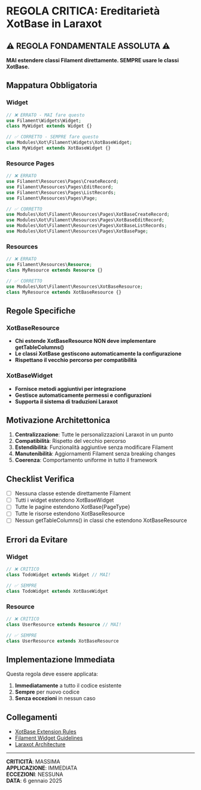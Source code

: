 # REGOLA CRITICA: Ereditarietà XotBase in Laraxot

## ⚠️ REGOLA FONDAMENTALE ASSOLUTA ⚠️

**MAI estendere classi Filament direttamente. SEMPRE usare le classi XotBase.**

## Mappatura Obbligatoria

### Widget
```php
// ❌ ERRATO - MAI fare questo
use Filament\Widgets\Widget;
class MyWidget extends Widget {}

// ✅ CORRETTO - SEMPRE fare questo
use Modules\Xot\Filament\Widgets\XotBaseWidget;
class MyWidget extends XotBaseWidget {}
```

### Resource Pages
```php
// ❌ ERRATO
use Filament\Resources\Pages\CreateRecord;
use Filament\Resources\Pages\EditRecord;
use Filament\Resources\Pages\ListRecords;
use Filament\Resources\Pages\Page;

// ✅ CORRETTO
use Modules\Xot\Filament\Resources\Pages\XotBaseCreateRecord;
use Modules\Xot\Filament\Resources\Pages\XotBaseEditRecord;
use Modules\Xot\Filament\Resources\Pages\XotBaseListRecords;
use Modules\Xot\Filament\Resources\Pages\XotBasePage;
```

### Resources
```php
// ❌ ERRATO
use Filament\Resources\Resource;
class MyResource extends Resource {}

// ✅ CORRETTO
use Modules\Xot\Filament\Resources\XotBaseResource;
class MyResource extends XotBaseResource {}
```

## Regole Specifiche

### XotBaseResource
- **Chi estende XotBaseResource NON deve implementare getTableColumns()**
- **Le classi XotBase gestiscono automaticamente la configurazione**
- **Rispettano il vecchio percorso per compatibilità**

### XotBaseWidget
- **Fornisce metodi aggiuntivi per integrazione**
- **Gestisce automaticamente permessi e configurazioni**
- **Supporta il sistema di traduzioni Laraxot**

## Motivazione Architettonica

1. **Centralizzazione**: Tutte le personalizzazioni Laraxot in un punto
2. **Compatibilità**: Rispetto del vecchio percorso
3. **Estendibilità**: Funzionalità aggiuntive senza modificare Filament
4. **Manutenibilità**: Aggiornamenti Filament senza breaking changes
5. **Coerenza**: Comportamento uniforme in tutto il framework

## Checklist Verifica

- [ ] Nessuna classe estende direttamente Filament
- [ ] Tutti i widget estendono XotBaseWidget
- [ ] Tutte le pagine estendono XotBase{PageType}
- [ ] Tutte le risorse estendono XotBaseResource
- [ ] Nessun getTableColumns() in classi che estendono XotBaseResource

## Errori da Evitare

### Widget
```php
// ❌ CRITICO
class TodoWidget extends Widget // MAI!

// ✅ SEMPRE
class TodoWidget extends XotBaseWidget
```

### Resource
```php
// ❌ CRITICO  
class UserResource extends Resource // MAI!

// ✅ SEMPRE
class UserResource extends XotBaseResource
```

## Implementazione Immediata

Questa regola deve essere applicata:
1. **Immediatamente** a tutto il codice esistente
2. **Sempre** per nuovo codice
3. **Senza eccezioni** in nessun caso

## Collegamenti

- [XotBase Extension Rules](../../laravel/Modules/Employee/docs/xotbase_extension_rules.md)
- [Filament Widget Guidelines](../../laravel/Modules/Employee/docs/filament_widgets.md)
- [Laraxot Architecture](../../docs/laraxot_conventions.md)

---

**CRITICITÀ**: MASSIMA  
**APPLICAZIONE**: IMMEDIATA  
**ECCEZIONI**: NESSUNA  
**DATA**: 6 gennaio 2025

